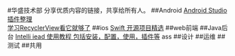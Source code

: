 #华盛技术部
分享优质内容的链接，共享给所有人。
##Android
[Android Studio插件整理](http://url.cn/28eHqTS)  
[学习RecyclerView看它就够了](https://github.com/CymChad/CymChad.github.io)
##ios
[Swift 开源项目精选](https://github.com/ipader/SwiftGuide/blob/master/Featured.md)
##web前端
##Java后台
[Intelli iead 使用教程 包括安装，配置，使用，插件等](http://wiki.jikexueyuan.com/project/intellij-idea-tutorial/)
ass
##设计
##运维
##测试
##共用
